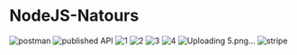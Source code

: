 ﻿# NodeJS-Natours

![postman](https://github.com/haolam05/NodeJS-natours/assets/71291057/7e16d7e4-71a8-4b68-afa8-8ce1d7ca4c56)
![published API](https://github.com/haolam05/NodeJS-natours/assets/71291057/2086fc80-73d2-4d60-ba4d-91973d4ef458)
![1](https://github.com/haolam05/NodeJS-natours/assets/71291057/5d0cfb0b-9fcf-4fae-a332-0cb50b6203f6)
![2](https://github.com/haolam05/NodeJS-natours/assets/71291057/88484de9-d9ab-460b-a127-5471d67427ad)
![3](https://github.com/haolam05/NodeJS-natours/assets/71291057/728148dc-de56-4c08-9279-ad12c2f180cd)
![4](https://github.com/haolam05/NodeJS-natours/assets/71291057/9017f67c-4963-41ed-8898-5d4b8115de52)
![Uploading 5.png…]()
![stripe](https://github.com/haolam05/NodeJS-natours/assets/71291057/4f2afe51-f5d6-4d3b-89aa-4c54d2a44639)
